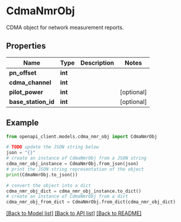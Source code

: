 # CdmaNmrObj

CDMA object for network measurement reports.

## Properties

Name | Type | Description | Notes
------------ | ------------- | ------------- | -------------
**pn_offset** | **int** |  | 
**cdma_channel** | **int** |  | 
**pilot_power** | **int** |  | [optional] 
**base_station_id** | **int** |  | [optional] 

## Example

```python
from openapi_client.models.cdma_nmr_obj import CdmaNmrObj

# TODO update the JSON string below
json = "{}"
# create an instance of CdmaNmrObj from a JSON string
cdma_nmr_obj_instance = CdmaNmrObj.from_json(json)
# print the JSON string representation of the object
print(CdmaNmrObj.to_json())

# convert the object into a dict
cdma_nmr_obj_dict = cdma_nmr_obj_instance.to_dict()
# create an instance of CdmaNmrObj from a dict
cdma_nmr_obj_from_dict = CdmaNmrObj.from_dict(cdma_nmr_obj_dict)
```
[[Back to Model list]](../README.md#documentation-for-models) [[Back to API list]](../README.md#documentation-for-api-endpoints) [[Back to README]](../README.md)


